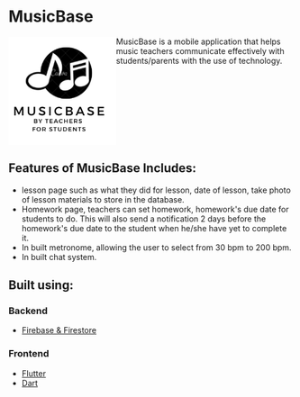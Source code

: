 # MusicBase
<img src= 'assets/musicBase_logo.png' align="left"/>

MusicBase is a mobile application that helps music teachers communicate effectively with students/parents with the use of technology. 
<br clear='left'>
## Features of MusicBase Includes:
- lesson page such as what they did for lesson, date of lesson, take photo of lesson materials to store in the database. 
- Homework page, teachers can set homework, homework's due date for students to do. This will also send a notification 2 days before the homework's due date to the student when he/she have yet to complete it.
- In built metronome, allowing the user to select from 30 bpm to 200 bpm.
- In built chat system.

## Built using:

### Backend

-   [Firebase & Firestore](https://firebase.google.com/)

### Frontend

-   [Flutter](https://flutter.dev/)
-   [Dart](https://dart.dev/)

